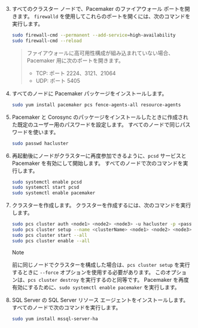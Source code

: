 3. すべてのクラスター ノードで、Pacemaker のファイアウォール ポートを開きます。 `firewalld` を使用してこれらのポートを開くには、次のコマンドを実行します。

   ```bash
   sudo firewall-cmd --permanent --add-service=high-availability
   sudo firewall-cmd --reload
   ```

   > ファイアウォールに高可用性構成が組み込まれていない場合、Pacemaker 用に次のポートを開きます。
   >
   > * TCP: ポート 2224、3121、21064
   > * UDP: ポート 5405

1. すべてのノードに Pacemaker パッケージをインストールします。

   ```bash
   sudo yum install pacemaker pcs fence-agents-all resource-agents
   ```

2. Pacemaker と Corosync のパッケージをインストールしたときに作成された既定のユーザー用のパスワードを設定します。 すべてのノードで同じパスワードを使います。 

   ```bash
   sudo passwd hacluster
   ```

3. 再起動後にノードがクラスターに再度参加できるように、`pcsd` サービスと Pacemaker を有効にして開始します。 すべてのノードで次のコマンドを実行します。

   ```bash
   sudo systemctl enable pcsd
   sudo systemctl start pcsd
   sudo systemctl enable pacemaker
   ```

4. クラスターを作成します。 クラスターを作成するには、次のコマンドを実行します。

   ```bash
   sudo pcs cluster auth <node1> <node2> <node3> -u hacluster -p <password for hacluster>
   sudo pcs cluster setup --name <clusterName> <node1> <node2> <node3> 
   sudo pcs cluster start --all
   sudo pcs cluster enable --all
   ```
   
   >[!NOTE]
   >前に同じノードでクラスターを構成した場合は、`pcs cluster setup` を実行するときに `--force` オプションを使用する必要があります。 このオプションは、`pcs cluster destroy` を実行するのと同等です。 Pacemaker を再度有効にするために、`sudo systemctl enable pacemaker` を実行します。

5. SQL Server の SQL Server リソース エージェントをインストールします。 すべてのノードで次のコマンドを実行します。 

   ```bash
   sudo yum install mssql-server-ha
   ```
